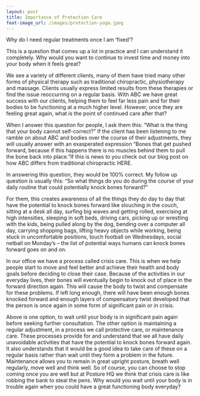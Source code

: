 ```yaml
---
layout: post
title: Importance of Protection Care
feat-image_url: /images/protection-yoga.jpeg
---
```


Why do I need regular treatments once I am ‘fixed’?

This is a question that comes up a lot in practice and I can understand it completely. Why would you want to continue to invest time and money into your body when it feels great?

We see a variety of different clients, many of them have tried many other forms of physical therapy such as traditional chiropractic, physiotherapy and massage. Clients usually express limited results from these therapies or find the issue reoccurring on a regular basis. With ABC we have great success with our clients, helping them to feel far less pain and for their bodies to be functioning at a much higher level. However, once they are feeling great again, what is the point of continued care after that?

When I answer this question for people, I ask them this: “What is the thing that your body cannot self-correct?” If the client has been listening to me ramble on about ABC and bodies over the course of their adjustments, they will usually answer with an exasperated expression “Bones that get pushed forward, because if this happens there is no muscles behind them to pull the bone back into place.”If this is news to you check out our blog post on how ABC differs from traditional chiropractic HERE.

In answering this question, they would be 100% correct. My follow up question is usually this: “So what things do you do during the course of your daily routine that could potentially knock bones forward?”

For them, this creates awareness of all the things they do day to day that have the potential to knock bones forward like slouching in the couch, sitting at a desk all day, surfing big waves and getting rolled, exercising at high intensities, sleeping in soft beds, driving cars, picking up or wrestling with the kids, being pulled along by the dog, bending over a computer all day, carrying shopping bags, lifting heavy objects while working, being stuck in uncomfortable positions, touch football on Wednesdays, social netball on Monday’s – the list of potential ways humans can knock bones forward goes on and on.

In our office we have a process called crisis care. This is when we help people start to move and feel better and achieve their health and body goals before deciding to close their case. Because of the activities in our everyday lives, their bones will eventually begin to knock out of place in the forward direction again. This will cause the body to twist and compensate for these problems. If left long enough, there will have been enough bones knocked forward and enough layers of compensatory twist developed that the person is once again in some form of significant pain or in crisis.

Above is one option, to wait until your body is in significant pain again before seeking further consultation. The other option is maintaining a regular adjustment, in a process we call protective care, or maintenance care. These processes provide for and understand that we all have daily unavoidable activities that have the potential to knock bones forward again. It also understands that it would be a good idea to take care of these on a regular basis rather than wait until they form a problem in the future. Maintenance allows you to remain in great upright posture, breath well regularly, move well and think well. So of course, you can choose to stop coming once you are well but at Posture HQ we think that crisis care is like robbing the bank to steal the pens. Why would you wait until your body is in trouble again when you could have a great functioning body everyday?
